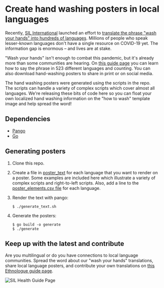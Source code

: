 # Create hand washing posters in local languages

Recently, [SIL International](https://www.sil.org/) launched an effort to [translate the phrase "wash your hands" into hundreds of languages](https://www.ethnologue.com/guides/health). Millions of people who speak lesser-known languages don't have a single resource on COVID-19 yet. The information gap is enormous – and lives are at stake.

"Wash your hands" isn't enough to combat this pandemic, but it's already more than some communities are hearing. On [this guide page](https://www.ethnologue.com/guides/health) you can learn how to say the phrase in 523 different languages and counting. You can also download hand-washing posters to share in print or on social media.

The hand washing posters were generated using the scripts in the repo. The scripts can handle a variety of complex scripts which cover almost all languages. We're releasing these bits of code here so you can float your own localized hand washing information on the "how to wash" template image and help spread the word!

## Dependencies

- [Pango](https://pango.gnome.org/)
- [Go](https://golang.org/)

## Generating posters

1. Clone this repo.

2. Create a file in [poster_text](poster_text) for each language that you want to render on a poster. Some examples are included here which illustrate a variety of complex scripts and right-to-left scripts. Also, add a line to the [poster_elements.csv file](poster_elements.csv) for each language.

3. Render the text with pango:

    ```
    $ ./generate_text.sh
    ```

4. Generate the posters:

    ```
    $ go build -o generate
    $ ./generate
    ```
    
## Keep up with the latest and contribute

Are you multilingual or do you have connections to local language communities. Spread the word about our "wash your hands" translations, share local language posters, and contribute your own translations on [this Ethnologue guide page](https://www.ethnologue.com/guides/health).

![SIL Health Guide Page](image.gif)

